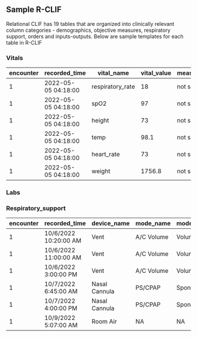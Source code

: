 ## Sample R-CLIF

Relational CLIF has 19 tables that are organized into clinically relevant column categories - demographics, objective measures, respiratory support, orders and inputs-outputs. Below are sample templates for each table in R-CLIF

### Vitals

| encounter | recorded_time  | vital_name | vital_value | meas_site_name |
|-----------|----------|------------|-----------|-------|
| 1         | 2022-05-05 04:18:00       | respiratory_rate| 18        | not specified |
| 1         | 2022-05-05 04:18:00       | spO2          | 97        | not specified |
| 1         | 2022-05-05 04:18:00       | height          | 73        | not specified |
| 1         | 2022-05-05 04:18:00       | temp          | 98.1        | not specified |
| 1         | 2022-05-05 04:18:00       | heart_rate          | 73        | not specified |
| 1         | 2022-05-05 04:18:00       | weight          | 1756.8       | not specified |


### Labs


### Respiratory_support

| encounter | recorded_time | device_name | mode_name | mode_category |lpm  | fiO2    | peep |set_volume | pressure_support | set_resp_rate | 
|-----------|----------|------------|-----------|-------|-------|--------------|----------|------------|------|--------|
| 1         | 10/6/2022  10:20:00 AM| Vent | A/C Volume   | Volume  |NA | 0.4 |4        | 400          | NA    | 16    |  
| 1         | 10/6/2022  11:00:00 AM       | Vent | A/C Volume   | Volume  |NA | 0.4 |4        | 400          | NA    | 16    | 
| 1         | 10/6/2022  3:00:00 PM      | Vent | A/C Volume   | Volume  |NA | 0.4 |4        | 400          | NA    | 14   | 
| 1         | 10/7/2022  6:45:00 AM| Nasal Cannula | PS/CPAP   | Spontaneous  |4 | 0.4 |5       | NA         | NA    | 16    |  
| 1         | 10/7/2022  4:00:00 PM | Nasal Cannula | PS/CPAP   | Spontaneous  |2 | 0.4 |5       | NA          | 0    | NA    | 
| 1         | 10/9/2022  5:07:00 AM | Room Air | NA   | NA  |NA | NA | NA        | NA          | NA    | NA  | 

